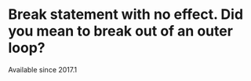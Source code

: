 # Break statement with no effect. Did you mean to break out of an outer loop?

Available since
    2017.1
